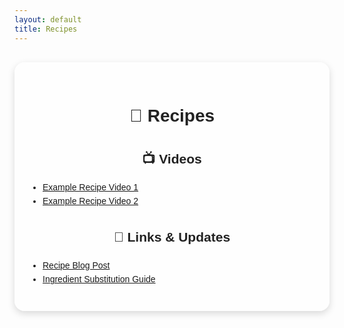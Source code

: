```yaml
---
layout: default
title: Recipes
---
```


<style>
.page-container {
  max-width: 900px;
  margin: 30px auto;
  background: rgba(255, 255, 255, 0.8);
  padding: 25px;
  border-radius: 16px;
  box-shadow: 0 4px 12px rgba(0,0,0,0.15);
  font-family: Arial, sans-serif;
  line-height: 1.6;
}
h1, h2 {
  text-align: center;
  color: #222;
}
.section {
  margin-top: 25px;
}
ul {
  padding-left: 20px;
}
</style>

<div class="page-container">
  <h1>🍳 Recipes</h1>

  <div class="section">
    <h2>📺 Videos</h2>
    <ul>
      <li><a href="#" target="_blank">Example Recipe Video 1</a></li>
      <li><a href="#" target="_blank">Example Recipe Video 2</a></li>
    </ul>
  </div>

  <div class="section">
    <h2>🔗 Links & Updates</h2>
    <ul>
      <li><a href="#" target="_blank">Recipe Blog Post</a></li>
      <li><a href="#" target="_blank">Ingredient Substitution Guide</a></li>
    </ul>
  </div>
</div>

